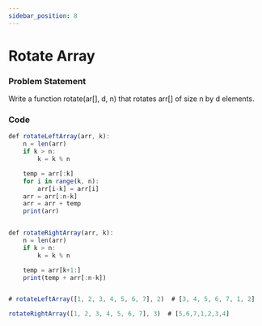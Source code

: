 ```yaml
---
sidebar_position: 8
---
```


# Rotate Array

### Problem Statement

Write a function rotate(ar[], d, n) that rotates arr[] of size n by d elements.

### Code

```jsx title="python code"
def rotateLeftArray(arr, k):
    n = len(arr)
    if k > n:
        k = k % n

    temp = arr[:k]
    for i in range(k, n):
        arr[i-k] = arr[i]
    arr = arr[:n-k]
    arr = arr + temp
    print(arr)


def rotateRightArray(arr, k):
    n = len(arr)
    if k > n:
        k = k % n

    temp = arr[k+1:]
    print(temp + arr[:n-k])


# rotateLeftArray([1, 2, 3, 4, 5, 6, 7], 2)  # [3, 4, 5, 6, 7, 1, 2]

rotateRightArray([1, 2, 3, 4, 5, 6, 7], 3)  # [5,6,7,1,2,3,4]
```
